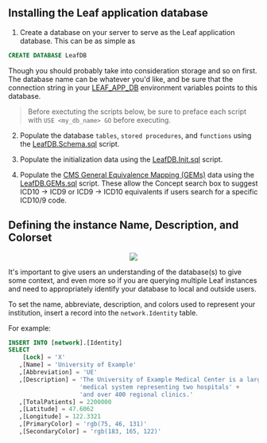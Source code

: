 ## Installing the Leaf application database

1) Create a database on your server to serve as the Leaf application database. This can be as simple as

```sql
CREATE DATABASE LeafDB
```

Though you should probably take into consideration storage and so on first. The database name can be whatever you'd like, and be sure that the connection string in your [LEAF_APP_DB](https://github.com/uwrit/leaf/blob/master/docs/deploy/app/README.md#setting-environment-variables) environment variables points to this database.

> Before exectuting the scripts below, be sure to preface each script with `USE <my_db_name> GO` before executing.

2) Populate the database `tables`, `stored procedures`, and `functions` using the [LeafDB.Schema.sql](https://github.com/uwrit/leaf/blob/master/src/db/build/LeafDB.Schema.sql) script.

3) Populate the initialization data using the [LeafDB.Init.sql](https://github.com/uwrit/leaf/blob/master/src/db/build/LeafDB.Init.sql) script.

4) Populate the [CMS General Equivalence Mapping (GEMs)](https://www.cms.gov/Medicare/Coding/ICD10/2018-ICD-10-CM-and-GEMs.html) data using the [LeafDB.GEMs.sql](https://github.com/uwrit/leaf-scripts/blob/master/GEMs/LeafDB.GEMs.sql) script. These allow the Concept search box to suggest ICD10 -> ICD9 or ICD9 -> ICD10 equivalents if users search for a specific ICD10/9 code.

## Defining the instance Name, Description, and Colorset
<p align="center"><img src="https://github.com/uwrit/leaf/blob/master/docs/admin/images/identity.gif"/></p>
It's important to give users an understanding of the database(s) to give some context, and even more so if you are querying multiple Leaf instances and need to appropriately identify your database to local and outside users.

To set the name, abbreviate, description, and colors used to represent your institution, insert a record into the `network.Identity` table.

For example:

```sql
INSERT INTO [network].[Identity]
SELECT 
    [Lock] = 'X'
   ,[Name] = 'University of Example'
   ,[Abbreviation] = 'UE'
   ,[Description] = 'The University of Example Medical Center is a large ' +
                    'medical system representing two hospitals' +
                    'and over 400 regional clinics.'
   ,[TotalPatients] = 2200000
   ,[Latitude] = 47.6062
   ,[Longitude] = 122.3321
   ,[PrimaryColor] = 'rgb(75, 46, 131)'
   ,[SecondaryColor] = 'rgb(183, 165, 122)'
```
